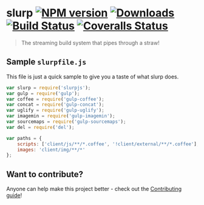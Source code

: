 # slurp [![NPM version][npm-image]][npm-url] [![Downloads][downloads-image]][npm-url] [![Build Status][travis-image]][travis-url] [![Coveralls Status][coveralls-image]][coveralls-url]
> The streaming build system that pipes through a straw!

## Sample `slurpfile.js`

This file is just a quick sample to give you a taste of what slurp does.

```js
var slurp = require('slurpjs');
var gulp = require('gulp');
var coffee = require('gulp-coffee');
var concat = require('gulp-concat');
var uglify = require('gulp-uglify');
var imagemin = require('gulp-imagemin');
var sourcemaps = require('gulp-sourcemaps');
var del = require('del');

var paths = { 
	scripts: ['client/js/**/*.coffee', '!client/external/**/*.coffee'], 
	images: 'client/img/**/*'
};
```

## Want to contribute?

Anyone can help make this project better - check out the [Contributing guide](/CONTRIBUTING.md)!

[downloads-image]: http://img.shields.io/npm/dm/slurpjs.svg
[npm-url]: https://npmjs.org/package/slurpjs
[npm-image]: http://img.shields.io/npm/v/slurpjs.svg

[travis-url]: https://travis-ci.org/ssboisen/slurp
[travis-image]: http://img.shields.io/travis/ssboisen/slurp.svg

[coveralls-url]: https://coveralls.io/r/ssboisen/slurp
[coveralls-image]: http://img.shields.io/coveralls/ssboisen/slurp/master.svg
